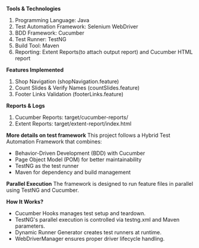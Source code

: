 **Tools & Technologies**

1. Programming Language: Java
2. Test Automation Framework: Selenium WebDriver
3. BDD Framework: Cucumber
4. Test Runner: TestNG
5. Build Tool: Maven
6. Reporting: Extent Reports(to attach output report) and Cucumber HTML report

**Features Implemented**

1. Shop Navigation (shopNavigation.feature)
2. Count Slides & Verify Names (countSlides.feature)
3. Footer Links Validation (footerLinks.feature)

**Reports & Logs**

1. Cucumber Reports: target/cucumber-reports/
2. Extent Reports: target/extent-report/index.html

**More details on test framework**
This project follows a Hybrid Test Automation Framework that combines:

- Behavior-Driven Development (BDD) with Cucumber
- Page Object Model (POM) for better maintainability
- TestNG as the test runner
- Maven for dependency and build management

**Parallel Execution**
The framework is designed to run feature files in parallel using TestNG and Cucumber.

 **How It Works?**
- Cucumber Hooks manages test setup and teardown.
- TestNG's parallel execution is controlled via testng.xml and Maven parameters.
- Dynamic Runner Generator creates test runners at runtime.
- WebDriverManager ensures proper driver lifecycle handling.
